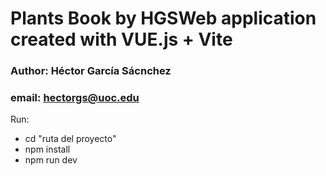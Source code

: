 # Plants Book by HGSWeb application created with VUE.js + Vite

### Author: Héctor García Sácnchez
### email: hectorgs@uoc.edu

Run: 

- cd "ruta del proyecto"
- npm install
- npm run dev 

